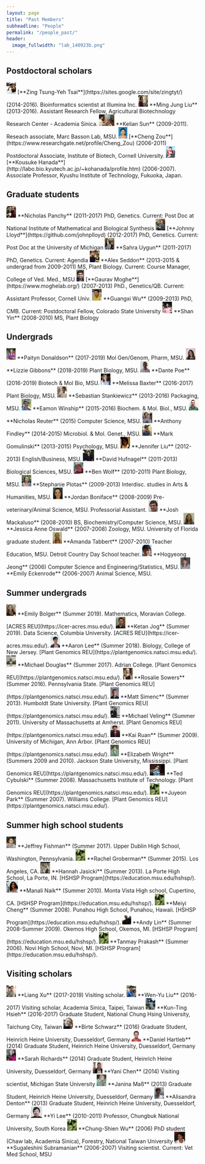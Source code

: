 ```yaml
---
layout: page
title: "Past Members"
subheadline: "People"
permalink: "/people_past/"
header:
  image_fullwidth: "lab_140923b.png"
---
```


## Postdoctoral scholars

<img src="../images/people_past/50px-Zing-20150307.jpg" height="30px">
[**Zing Tsung-Yeh Tsai**](https://sites.google.com/site/zingtyt/) (2014-2016). Bioinformatics scientist at Illumina Inc. 

<img src="../images/people_past/50px-Liu.jpg" height="30px"> 
**Ming Jung Liu** (2013-2016). Assistant Research Fellow, Agricultural Biotechnology Research Center - Academia Sinica.

<img src="../images/people_past/50px-Kelian_sun.jpeg" height="30px"> 
**Kelian Sun** (2009-2011). Reseach associate, Marc Basson Lab, MSU.

<img src="../images/people_past/50px-Zou.jpg" height="30px"> 
[**Cheng Zou**](https://www.researchgate.net/profile/Cheng_Zou) (2006-2011) Postdoctoral Associate, Institute of Biotech, Cornell University.

<img src="../images/people_past/50px-Hanada.gif" height="30px"> 
[**Kousuke Hanada**](http://labo.bio.kyutech.ac.jp/~kohanada/profile.htm) (2006-2007). Associate Professor,  Kyushu Institute of Technology, Fukuoka, Japan.

## Graduate students

<img src="../images/people_past/50px-Panchy2.jpg" height="30px"> 
**Nicholas Panchy** (2011-2017) PhD, Genetics. Current: Post Doc at National Institute of Mathematical and Biological Synthesis

<img src="../images/people_past/50px-Lloyd.jpg" height="30px"> 
[**Johnny Lloyd**](https://github.com/johnplloyd) (2012-2017) PhD, Genetics. Current: Post Doc at the University of Michigan

<img src="../images/people_past/50px-Uygun.jpg" height="30px"> 
**Sahra Uygun** (2011-2017) PhD, Genetics. Current: Agendia 

<img src="../images/people_past/50px-Seddon.jpg" height="30px"> 
**Alex Seddon** (2013-2015 & undergrad from 2009-2011) MS, Plant Biology. Current: Course Manager, College of Ved. Med., MSU

<img src="../images/people_past/50px-GauravPic.jpg" height="30px"> 
[**Gaurav Moghe**](https://www.moghelab.org/) (2007-2013) PhD., Genetics/QB. Current: Assistant Professor, Cornell Univ.

<img src="../images/people_past/50px-Guangxi.jpg" height="30px"> 
**Guangxi Wu** (2009-2013) PhD, CMB. Current: Postdoctoral Fellow, Colorado State University

<img src="../images/people_past/50px-Yin2.png" height="30px"> 
**Shan Yin** (2008-2010) MS, Plant Biology

## Undergrads 
<img src="../images/people_past/50px-Donaldson.png" height="30px"> 
**Paityn Donaldson** (2017-2019) Mol Gen/Genom, Pharm, MSU.

<img src="../images/people_past/50px-Gibbons.png" height="30px"> 
**Lizzie Gibbons** (2018-2019) Plant Biology, MSU.

<img src="../images/people_past/50px-Poe.jpg" height="30px"> 
**Dante Poe** (2016-2019) Biotech & Mol Bio, MSU.

<img src="../images/people_past/50px-Baxter.jpg" height="30px"> 
**Melissa Baxter** (2016-2017) Plant Biology, MSU.

<img src="../images/people_past/50px-Stankiewicz.jpg" height="30px"> 
**Sebastian Stankiewicz** (2013-2016) Packaging, MSU.

<img src="../images/people_past/50px-Winship.jpg" height="30px"> 
**Eamon Winship** (2015-2016) Biochem. &amp; Mol. Biol., MSU.

<img src="../images/people_past/50px-NickJr.jpeg" height="30px"> 
**Nicholas Reuter** (2015) Computer Science, MSU.

<img src="../images/people_past/50px-Findley.jpg" height="30px"> 
**Anthony Findley** (2014-2015) Microbiol. &amp; Mol. Genet., MSU.

<img src="../images/people_past/50px-Gomulinski.jpg" height="30px"> 
**Mark Gomulinski** (2013-2015) Psychology, MSU.

<img src="../images/people_past/50px-LiuJ.jpeg" height="30px"> 
**Jennifer Liu** (2012-2013) English/Business, MSU.

<img src="../images/people_past/50px-DavidHufnagel.jpg" height="30px"> 
**David Hufnagel** (2011-2013) Biological Sciences, MSU. 

<img src="../images/people_past/50px-Wolf.jpg" height="30px"> 
**Ben Wolf** (2010-2011) Plant Biology, MSU.

<img src="../images/people_past/50px-Plotas.jpg" height="30px"> 
**Stephanie Plotas** (2009-2013) Interdisc. studies in Arts &amp; Humanities, MSU. 

<img src="../images/people_past/50px-Boniface.jpg" height="30px"> 
**Jordan Boniface** (2008-2009) Pre-veterinary/Animal Science, MSU. Professorial Assistant.

<img src="../images/people_past/50px-Mackaluso.jpg" height="30px"> 
**Josh Mackaluso** (2008-2010) BS, Biochemistry/Computer Science, MSU.

<img src="../images/people_past/50px-Oswald.jpg" height="30px"> 
**Jessica Anne Oswald** (2007-2008) Zoology, MSU. University of Florida graduate student.

<img src="../images/people_past/50px-Tabbert.jpg" height="30px"> 
**Amanda Tabbert** (2007-2010) Teacher Education, MSU. Detroit Country Day School teacher.

<img src="../images/people_past/50px-Jeong.jpg" height="30px"> 
**Hogyeong Jeong** (2006) Computer Science and Engineering/Statistics, MSU.

<img src="../images/people_past/50px-Eckenrode.jpg" height="30px"> 
**Emily Eckenrode** (2006-2007) Animal Science, MSU. 

## Summer undergrads

<img src="../images/people_past/50px-EmilyBolger.jpg" height="30px"> 
**Emily Bolger** (Summer 2019). Mathematics, Moravian College. [ACRES REU](https://icer-acres.msu.edu/).

<img src="../images/people_past/50px-KetanJog.jpg" height="30px"> 
**Ketan Jog** (Summer 2019). Data Science, Columbia University. [ACRES REU](https://icer-acres.msu.edu/).

<img src="../images/people_past/50px-Aaron_lee.png" height="30px"> 
**Aaron Lee** (Summer 2018). Biology, College of New Jersey. [Plant Genomics REU](https://plantgenomics.natsci.msu.edu/).

<img src="../images/people_past/50px-Michael_mod.png" height="30px"> 
**Michael Douglas** (Summer 2017). Adrian College. [Plant Genomics REU](https://plantgenomics.natsci.msu.edu/).

<img src="../images/people_past/50px-Rosie.jpg" height="30px"> 
**Rosalie Sowers** (Summer 2016). Pennsylvania State. [Plant Genomics REU](https://plantgenomics.natsci.msu.edu/).

<img src="../images/people_past/50px-Simenc.jpg" height="30px"> 
**Matt Simenc** (Summer 2013). Humboldt State University. [Plant Genomics REU](https://plantgenomics.natsci.msu.edu/).

<img src="../images/people_past/50px-Veling.jpg" height="30px"> 
**Michael Veling** (Summer 2011). University of Massachusetts at Amherst. [Plant Genomics REU](https://plantgenomics.natsci.msu.edu/).

<img src="../images/people_past/50px-Kai.jpg" height="30px"> 
**Kai Ruan** (Summer 2009). University of Michigan, Ann Arbor. [Plant Genomics REU](https://plantgenomics.natsci.msu.edu/).

<img src="../images/people_past/50px-Elizabeth.jpg" height="30px"> 
**Elizabeth Wright** (Summers 2009 and 2010). Jackson State University, Mississippi. [Plant Genomics REU](https://plantgenomics.natsci.msu.edu/).

<img src="../images/people_past/50px-Cybulski.jpg" height="30px"> 
**Ted Cybulski** (Summer 2008). Massachusetts Institute of Technology. [Plant Genomics REU](https://plantgenomics.natsci.msu.edu/).

<img src="../images/people_past/50px-No_image.jpg" height="30px"> 
**Juyeon Park** (Summer 2007). Williams College. [Plant Genomics REU](https://plantgenomics.natsci.msu.edu/).

## Summer high school students

<img src="../images/people_past/50px-JFishman_mod.png" height="30px"> 
**Jeffrey Fishman** (Summer 2017). Upper Dublin High School, Washington, Pennsylvania.

<img src="../images/people_past/50px-No_image.jpg" height="30px"> 
**Rachel Groberman** (Summer 2015). Los Angeles, CA.

<img src="../images/people_past/50px-Jasicki.jpg" height="30px"> 
**Hannah Jasicki** (Summer 2013). La Porte High School, La Porte, IN. [HSHSP Program](https://education.msu.edu/hshsp/).

<img src="../images/people_past/50px-Naik.jpg" height="30px"> 
**Manali Naik** (Summer 2010). Monta Vista High school, Cupertino, CA. [HSHSP Program](https://education.msu.edu/hshsp/).

<img src="../images/people_past/50px-No_image.jpg" height="30px"> 
**Meiyi Cheng** (Summer 2008). Punahou High School, Punahou, Hawaii. [HSHSP Program](https://education.msu.edu/hshsp/).

<img src="../images/people_past/50px-Lin.jpg" height="30px"> 
**Andy Lin** (Summer 2008-Summer 2009). Okemos High School, Okemos, MI. [HSHSP Program](https://education.msu.edu/hshsp/).

<img src="../images/people_past/50px-No_image.jpg" height="30px"> 
**Tanmay Prakash** (Summer 2006). Novi High School, Novi, MI. [HSHSP Program](https://education.msu.edu/hshsp/).

## Visiting scholars

<img src="../images/people_past/50px-Xu_Liang.jpg" height="30px"> 
**Liang Xu** (2017-2019) Visiting scholar.

<img src="../images/people_past/50px-Wenyu.jpg" height="30px"> 
**Wen-Yu Liu** (2016-2017) Visiting scholar, Academia Sinica, Taipei, Taiwan

<img src="../images/people_past/50px-Ting.jpg" height="30px"> 
**Kun-Ting Hsieh** (2016-2017) Graduate Student, National Chung Hsing University, Taichung City, Taiwan

<img src="../images/people_past/50px-Schwarz.jpg" height="30px"> 
**Birte Schwarz** (2016) Graduate Student, Heinrich Heine University, Duesseldorf, Germany

<img src="../images/people_past/50px-Hartleb.jpg" height="30px"> 
**Daniel Hartleb** (2014) Graduate Student, Heinrich Heine University, Duesseldorf, Germany

<img src="../images/people_past/50px-Richards.jpg" height="30px"> 
**Sarah Richards** (2014) Graduate Student, Heinrich Heine University, Duesseldorf, Germany

<img src="../images/people_past/50px-Chen.jpg" height="30px"> 
**Yani Chen** (2014) Visiting scientist, Michigan State University

<img src="../images/people_past/50px-Mass.jpg" height="30px"> 
**Janina Maß** (2013) Graduate Student, Heinrich Heine University, Duesseldorf, Germany

<img src="../images/people_past/50px-Denton.jpg" height="30px"> 
**Alisandra Denton** (2013) Graduate Student, Heinrich Heine University, Duesseldorf, Germany

<img src="../images/people_past/50px-YiLee.jpg" height="30px"> 
**Yi Lee** (2010-2011) Professor, Chungbuk National University, South Korea

<img src="../images/people_past/50px-No_image.jpg" height="30px"> 
**Chung-Shien Wu** (2006) PhD student (Chaw lab, Academia Sinica), Forestry, National Taiwan University

<img src="../images/people_past/50px-Subramanian.jpg" height="30px"> 
**Sugaleshini Subramanian** (2006-2007) Visiting scientist. Current: Vet Med School, MSU
